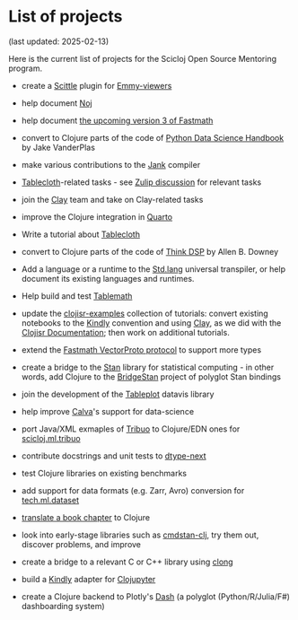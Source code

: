 
# List of projects

(last updated: 2025-02-13)

Here is the current list of projects for the Scicloj Open Source Mentoring program.

* create a [Scittle](https://github.com/babashka/scittle) plugin for [Emmy-viewers](https://github.com/mentat-collective/emmy-viewers)

* help document [Noj](https://scicloj.github.io/noj)

* help document [the upcoming version 3 of Fastmath](https://github.com/generateme/fastmath/tree/3.x)

* convert to Clojure parts of the code of [Python Data Science Handbook](https://jakevdp.github.io/PythonDataScienceHandbook/) by Jake VanderPlas

* make various contributions to the [Jank](https://jank-lang.org/) compiler

* [Tablecloth](https://scicloj.github.io/tablecloth/)-related tasks - see [Zulip discussion](https://clojurians.zulipchat.com/#narrow/stream/451344-scicloj-open-source-mentoring/topic/Tablecloth) for relevant tasks

* join the [Clay](https://scicloj.github.io/clay/) team and take on Clay-related tasks

* improve the Clojure integration in [Quarto](https://quarto.org/)

* Write a tutorial about [Tablecloth](https://scicloj.github.io/tablecloth/)

* convert to Clojure parts of the code of [Think DSP](https://greenteapress.com/wp/think-dsp/) by Allen B. Downey

* Add a language or a runtime to the [Std.lang](https://clojureverse.org/t/std-lang-a-universal-template-transpiler/10101) universal transpiler, or help document its existing languages and runtimes.

* Help build and test [Tablemath](https://scicloj.github.io/tablemath/)

* update the [clojisr-examples](https://github.com/scicloj/clojisr-examples) collection of tutorials: convert existing notebooks to the [Kindly](https://scicloj.github.io/kindly/) convention and using [Clay](https://scicloj.github.io/clay/), as we did with the [Clojisr Documentation](https://scicloj.github.io/clojisr); then work on additional tutorials.

* extend the [Fastmath VectorProto protocol](https://github.com/generateme/fastmath/blob/60e65bf/src/fastmath/protocols.clj#L78) to support more types

* create a bridge to the [Stan](https://mc-stan.org/) library for statistical computing - in other words, add Clojure to the [BridgeStan](https://roualdes.github.io/bridgestan/latest/) project of polyglot Stan bindings

* join the development of the [Tableplot](https://scicloj.github.io/tableplot) datavis library

* help improve [Calva](https://calva.io/)'s support for data-science

* port Java/XML exmaples of [Tribuo](https://tribuo.org/) to Clojure/EDN ones for [scicloj.ml.tribuo](https://github.com/scicloj/scicloj.ml.tribuo)

* contribute docstrings and unit tests to [dtype-next](https://github.com/cnuernber/dtype-next)

* test Clojure libraries on existing benchmarks

* add support for data formats (e.g. Zarr, Avro) conversion for [tech.ml.dataset](https://github.com/techascent/tech.ml.dataset)

* [translate a book chapter](https://github.com/scicloj/translating-books) to Clojure

* look into early-stage libraries such as [cmdstan-clj](https://github.com/scicloj/cmdstan-clj), try them out, discover problems, and improve

* create a bridge to a relevant C or C++ library using [clong](https://github.com/phronmophobic/clong)

* build a [Kindly](https://scicloj.github.io/kindly-noted/) adapter for [Clojupyter](https://github.com/clojupyter/clojupyter)

* create a Clojure backend to Plotly's [Dash](https://dash.plotly.com/) (a polyglot (Python/R/Julia/F#) dashboarding system)
